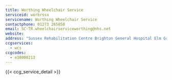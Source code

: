 ```yaml
---
title: Worthing Wheelchair Service
serviceid: worbrssx
servicename: Worthing Wheelchair Service
contactphone: 01273 265850
email: SC-TR.wheelchairserviceworthing@nhs.net
website: 
address: "Sussex Rehabilitation Centre Brighton General Hospital Elm Grove  Brighton East Sussex BN2 3EX"
ccgservices:
  - wcs
ccgcodes:
  - e38000213
---
```


{{< ccg_service_detail >}}
